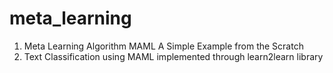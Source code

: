 # meta_learning
1. Meta Learning Algorithm MAML A Simple Example from the Scratch
2. Text Classification using MAML implemented through learn2learn library
